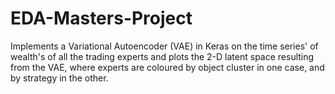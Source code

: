 # EDA-Masters-Project

Implements a Variational Autoencoder (VAE) in Keras on the time series' of wealth's of all the trading experts and plots the 2-D latent space resulting from the VAE, where experts are coloured by object cluster in one case, and by strategy in the other.

